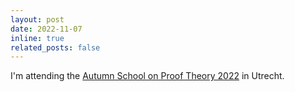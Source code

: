 ```yaml
---
layout: post
date: 2022-11-07
inline: true
related_posts: false
---
```


I'm attending the [Autumn School on Proof Theory 2022](https://www.proofsociety.org/autumn-school-2022/) in Utrecht.
